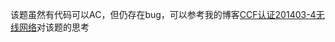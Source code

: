 该题虽然有代码可以AC，但仍存在bug，可以参考我的博客[CCF认证201403-4无线网络](https://blog.csdn.net/richenyunqi/article/details/87906639)对该题的思考